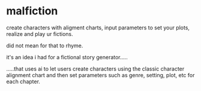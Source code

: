 # malfiction

create characters with aligment charts,
input parameters to set your plots,
realize and play ur fictions. 

did not mean for that to rhyme. 


it's an idea i had for a fictional story generator.....

.....that uses ai to let users create characters using the classic character alignment chart
and then set parameters such as genre, setting, plot, etc for each chapter. 

